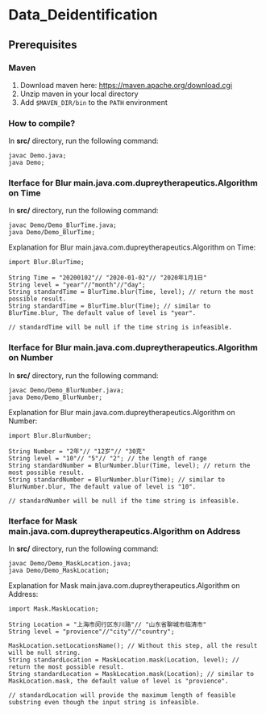 # Data_Deidentification
## Prerequisites
### Maven
1) Download maven here: https://maven.apache.org/download.cgi
2) Unzip maven in your local directory
3) Add `$MAVEN_DIR/bin` to the `PATH` environment


### How to compile?
In **src/** directory, run the following command:
```
javac Demo.java;
java Demo;
```

### Iterface for Blur main.java.com.dupreytherapeutics.Algorithm on Time
In **src/** directory, run the following command:
```
javac Demo/Demo_BlurTime.java;
java Demo/Demo_BlurTime;
```
Explanation for Blur main.java.com.dupreytherapeutics.Algorithm on Time:
```
import Blur.BlurTime;

String Time = "20200102"// "2020-01-02"// "2020年1月1日"
String level = "year"//"month"//"day";
String standardTime = BlurTime.blur(Time, level); // return the most possible result.
String standardTime = BlurTime.blur(Time); // similar to BlurTime.blur, The default value of level is "year".

// standardTime will be null if the time string is infeasible.
```

### Iterface for Blur main.java.com.dupreytherapeutics.Algorithm on Number
In **src/** directory, run the following command:
```
javac Demo/Demo_BlurNumber.java;
java Demo/Demo_BlurNumber;
```
Explanation for Blur main.java.com.dupreytherapeutics.Algorithm on Number:
```
import Blur.BlurNumber;

String Number = "2年"// "12岁"// "30克"
String level = "10"// "5"// "2"; // the length of range
String standardNumber = BlurNumber.blur(Time, level); // return the most possible result.
String standardNumber = BlurNumber.blur(Time); // similar to BlurNumber.blur, The default value of level is "10".

// standardNumber will be null if the time string is infeasible.
```

### Iterface for Mask main.java.com.dupreytherapeutics.Algorithm on Address
In **src/** directory, run the following command:
```
javac Demo/Demo_MaskLocation.java;
java Demo/Demo_MaskLocation;
```
Explanation for Mask main.java.com.dupreytherapeutics.Algorithm on Address:
```
import Mask.MaskLocation;

String Location = "上海市闵行区东川路"// "山东省聊城市临清市"
String level = "provience"//"city"//"country";

MaskLocation.setLocationsName(); // Without this step, all the result will be null string.
String standardLocation = MaskLocation.mask(Location, level); // return the most possible result.
String standardLocation = MaskLocation.mask(Location); // similar to MaskLocation.mask, the default value of level is "provience".

// standardLocation will provide the maximum length of feasible substring even though the input string is infeasible.
```
